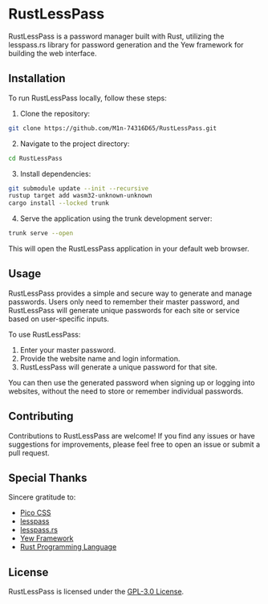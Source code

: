 # RustLessPass

RustLessPass is a password manager built with Rust, utilizing the lesspass.rs library for password generation and the Yew framework for building the web interface.

## Installation

To run RustLessPass locally, follow these steps:

1. Clone the repository:
```bash
git clone https://github.com/M1n-74316D65/RustLessPass.git
```
2. Navigate to the project directory:
```bash
cd RustLessPass
```
3. Install dependencies:
```bash
git submodule update --init --recursive
rustup target add wasm32-unknown-unknown
cargo install --locked trunk
```
4. Serve the application using the trunk development server:
```bash
trunk serve --open
```

This will open the RustLessPass application in your default web browser.

## Usage

RustLessPass provides a simple and secure way to generate and manage passwords. Users only need to remember their master password, and RustLessPass will generate unique passwords for each site or service based on user-specific inputs.

To use RustLessPass:

1. Enter your master password.
2. Provide the website name and login information.
3. RustLessPass will generate a unique password for that site.

You can then use the generated password when signing up or logging into websites, without the need to store or remember individual passwords.

## Contributing

Contributions to RustLessPass are welcome! If you find any issues or have suggestions for improvements, please feel free to open an issue or submit a pull request.

## Special Thanks

Sincere gratitude to:

- [Pico CSS](https://picocss.com)
- [lesspass](https://github.com/lesspass/lesspass)
- [lesspass.rs](https://github.com/71/lesspass.rs)
- [Yew Framework](https://yew.rs)
- [Rust Programming Language](https://rust-lang.org)

## License

RustLessPass is licensed under the [GPL-3.0 License](LICENSE).
